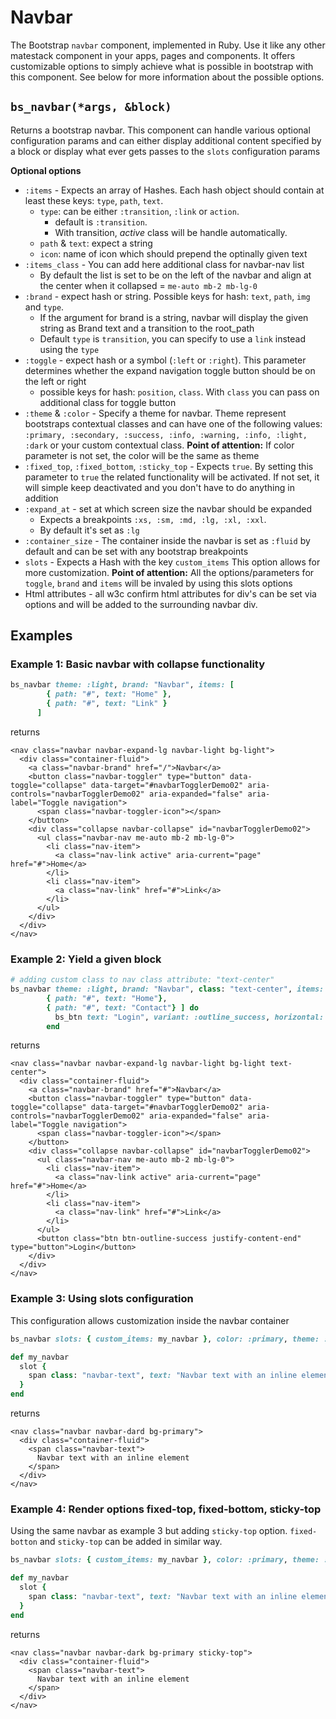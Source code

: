 # Navbar

The Bootstrap `navbar` component, implemented in Ruby. Use it like any other matestack component in your apps, pages and components. It offers customizable options to simply achieve what is possible in bootstrap with this component. See below for more information about the possible options.

## `bs_navbar(*args, &block)`

Returns a bootstrap navbar. This component can handle various optional configuration params and can either display additional content specified by a block or display what ever gets passes to the `slots` configuration params

**Optional options**

* `:items` - Expects an array of Hashes. Each hash object should contain at least these keys: `type`, `path`, `text`.
  * `type`: can be either `:transition`, `:link` or `action`.
    * default is `:transition`.
    * With transition, _active_ class will be handle automatically.
  * `path` & `text`: expect a string
  * `icon`: name of icon which should prepend the optinally given text
* `:items_class` - You can add here additional class for navbar-nav list
  * By default the list is set to be on the left of the navbar and align at the center when it collapsed = `me-auto mb-2 mb-lg-0`
* `:brand` - expect hash or string. Possible keys for hash: `text`, `path`, `img` and `type`.
  * If the argument for brand is a string, navbar will display the given string as Brand text and a transition to the root\_path
  * Default `type` is `transition`, you can specify to use a `link` instead using the `type`
* `:toggle` - expect hash or a symbol \(`:left` or `:right`\). This parameter determines whether the expand navigation toggle button should be on the left or right
  * possible keys for hash: `position`, `class`. With `class` you can pass on additional class for toggle button
* `:theme` & `:color` - Specify a theme for navbar. Theme represent bootstraps contextual classes and can have one of the following values: `:primary, :secondary, :success, :info, :warning, :info, :light, :dark` or your custom contextual class. **Point of attention:** If color parameter is not set, the color will be the same as theme
* `:fixed_top`, `:fixed_bottom`, `:sticky_top` - Expects `true`. By setting this parameter to `true` the related functionality will be activated. If not set, it will simple keep deactivated and you don't have to do anything in addition
* `:expand_at` - set at which screen size the navbar should be expanded
  * Expects a breakpoints `:xs, :sm, :md, :lg, :xl, :xxl`.
  * By default it's set as `:lg`
* `:container_size` - The container inside the navbar is set as `:fluid` by default and can be set with any bootstrap breakpoints
* `slots` - Expects a Hash with the key `custom_items` This option allows for more customization. **Point of attention:** All the options/parameters for `toggle`, `brand` and `items` will be invaled by using this slots options
* Html attributes - all w3c confirm html attributes for div's can be set via options and will be added to the surrounding navbar div.

## Examples

### Example 1: Basic navbar with collapse functionality

```ruby
bs_navbar theme: :light, brand: "Navbar", items: [
        { path: "#", text: "Home" },
        { path: "#", text: "Link" }
      ]
```

returns

```markup
<nav class="navbar navbar-expand-lg navbar-light bg-light">
  <div class="container-fluid">
    <a class="navbar-brand" href="/">Navbar</a>
    <button class="navbar-toggler" type="button" data-toggle="collapse" data-target="#navbarTogglerDemo02" aria-controls="navbarTogglerDemo02" aria-expanded="false" aria-label="Toggle navigation">
      <span class="navbar-toggler-icon"></span>
    </button>
    <div class="collapse navbar-collapse" id="navbarTogglerDemo02">
      <ul class="navbar-nav me-auto mb-2 mb-lg-0">
        <li class="nav-item">
          <a class="nav-link active" aria-current="page" href="#">Home</a>
        </li>
        <li class="nav-item">
          <a class="nav-link" href="#">Link</a>
        </li>
      </ul>
    </div>
  </div>
</nav>
```

### Example 2: Yield a given block

```ruby
# adding custom class to nav class attribute: "text-center"
bs_navbar theme: :light, brand: "Navbar", class: "text-center", items: [
        { path: "#", text: "Home"},
        { path: "#", text: "Contact"} ] do
          bs_btn text: "Login", variant: :outline_success, horizontal: :end
        end
```

returns

```markup
<nav class="navbar navbar-expand-lg navbar-light bg-light text-center">
  <div class="container-fluid">
    <a class="navbar-brand" href="#">Navbar</a>
    <button class="navbar-toggler" type="button" data-toggle="collapse" data-target="#navbarTogglerDemo02" aria-controls="navbarTogglerDemo02" aria-expanded="false" aria-label="Toggle navigation">
      <span class="navbar-toggler-icon"></span>
    </button>
    <div class="collapse navbar-collapse" id="navbarTogglerDemo02">
      <ul class="navbar-nav me-auto mb-2 mb-lg-0">
        <li class="nav-item">
          <a class="nav-link active" aria-current="page" href="#">Home</a>
        </li>
        <li class="nav-item">
          <a class="nav-link" href="#">Link</a>
        </li>
      </ul>
      <button class="btn btn-outline-success justify-content-end" type="button">Login</button>
    </div>
  </div>
</nav>
```

### Example 3: Using slots configuration

This configuration allows customization inside the navbar container

```ruby
bs_navbar slots: { custom_items: my_navbar }, color: :primary, theme: :dark

def my_navbar
  slot {
    span class: "navbar-text", text: "Navbar text with an inline element"
  }
end
```

returns

```markup
<nav class="navbar navbar-dard bg-primary">
  <div class="container-fluid">
    <span class="navbar-text">
      Navbar text with an inline element
    </span>
  </div>
</nav>
```

### Example 4: Render options fixed-top, fixed-bottom, sticky-top

Using the same navbar as example 3 but adding `sticky-top` option. `fixed-botton` and `sticky-top` can be added in similar way.

```ruby
bs_navbar slots: { custom_items: my_navbar }, color: :primary, theme: :dark, stick_top: true

def my_navbar
  slot {
    span class: "navbar-text", text: "Navbar text with an inline element"
  }
end
```

returns

```markup
<nav class="navbar navbar-dark bg-primary sticky-top">
  <div class="container-fluid">
    <span class="navbar-text">
      Navbar text with an inline element
    </span>
  </div>
</nav>
```


